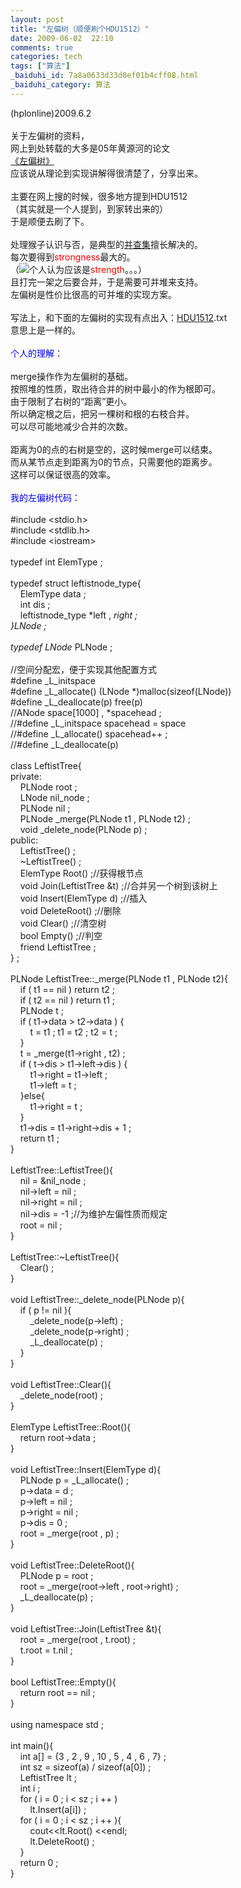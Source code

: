 ```yaml
---
layout: post
title: "左偏树（顺便刷个HDU1512）"
date: 2009-06-02  22:10
comments: true
categories: tech
tags: ["算法"]
_baiduhi_id: 7a8a0633d33d0ef01b4cff08.html
_baiduhi_category: 算法
---
```


(hplonline)2009.6.2<br/><br/>
关于左偏树的资料，<br/>
网上到处转载的大多是05年黄源河的论文<br/><a href="http://www.box.net/shared/01tp7616qx" target="_blank">《左偏树》</a><br/>
应该说从理论到实现讲解得很清楚了，分享出来。<br/><br/>
主要在网上搜的时候，很多地方提到HDU1512<br/>
（其实就是一个人提到，到家转出来的）<br/>
于是顺便去刷了下。<br/><br/>
处理猴子认识与否，是典型的<a target="_blank" href="http://hi.baidu.com/hplonline/blog/item/bd4524dd0463bcd18c1029c6.html">并查集</a>擅长解决的。<br/>
每次要得到<font color="#ff0000">strongness</font>最大的。<br/>
（<img src="http://img.baidu.com/hi/jx/j_0016.gif"/>个人认为应该是<font color="#ff0000">strength</font>。。。）<br/>
且打完一架之后要合并，于是需要可并堆来支持。<br/>
左偏树是性价比很高的可并堆的实现方案。<br/><br/>
写法上，和下面的左偏树的实现有点出入：<a href="http://www.box.net/shared/h82h087lxs" target="_blank">HDU1512</a>.txt<br/>
意思上是一样的。<br/><br/><font color="#0000ff">个人的理解：</font><br/><br/>
merge操作作为左偏树的基础。<br/>
按照堆的性质，取出待合并的树中最小的作为根即可。<br/>
由于限制了右树的“距离”更小。<br/>
所以确定根之后，把另一棵树和根的右枝合并。<br/>
可以尽可能地减少合并的次数。<br/><br/>
距离为0的点的右树是空的，这时候merge可以结束。<br/>
而从某节点走到距离为0的节点，只需要他的距离步。<br/>
这样可以保证很高的效率。<br/><br/><font color="#0000ff">我的左偏树代码：</font><br/><br/>
#include &lt;stdio.h&gt;<br/>
#include &lt;stdlib.h&gt;<br/>
#include &lt;iostream&gt;<br/><br/>
typedef int ElemType ;<br/><br/>
typedef struct leftistnode_type{<br/>
       ElemType data ;<br/>
       int dis ;<br/>
       leftistnode_type *left , *right ;<br/>
}LNode ;<br/><br/>
typedef LNode* PLNode ;<br/><br/>
//空间分配宏，便于实现其他配置方式<br/>
#define _L_initspace <br/>
#define _L_allocate() (LNode *)malloc(sizeof(LNode))<br/>
#define _L_deallocate(p) free(p) <br/>
//ANode space[1000] , *spacehead ;<br/>
//#define _L_initspace spacehead = space <br/>
//#define _L_allocate() spacehead++ ;<br/>
//#define _L_deallocate(p) <br/><br/>
class LeftistTree{<br/>
private:<br/>
       PLNode root ;<br/>
       LNode nil_node ;<br/>
       PLNode nil ;<br/>
       PLNode _merge(PLNode t1 , PLNode t2) ;<br/>
       void _delete_node(PLNode p) ;<br/>
public:<br/>
       LeftistTree() ;<br/>
       ~LeftistTree() ;<br/>
       ElemType Root() ;//获得根节点<br/>
       void Join(LeftistTree &amp;t) ;//合并另一个树到该树上<br/>
       void Insert(ElemType d) ;//插入<br/>
       void DeleteRoot() ;//删除<br/>
       void Clear() ;//清空树<br/>
       bool Empty() ;//判空<br/>
       friend LeftistTree ;<br/>
} ;<br/><br/>
PLNode LeftistTree::_merge(PLNode t1 , PLNode t2){<br/>
       if ( t1 == nil ) return t2 ;<br/>
       if ( t2 == nil ) return t1 ;<br/>
       PLNode t ;<br/>
       if ( t1-&gt;data &gt; t2-&gt;data ) {<br/>
              t = t1 ; t1 = t2 ; t2 = t ;<br/>
       }<br/>
       t = _merge(t1-&gt;right , t2) ;<br/>
       if ( t-&gt;dis &gt; t1-&gt;left-&gt;dis ) {<br/>
              t1-&gt;right = t1-&gt;left ;<br/>
              t1-&gt;left = t ;<br/>
       }else{<br/>
              t1-&gt;right = t ;<br/>
       }<br/>
       t1-&gt;dis = t1-&gt;right-&gt;dis + 1 ;<br/>
       return t1 ;<br/>
}<br/><br/>
LeftistTree::LeftistTree(){<br/>
       nil = &amp;nil_node ;<br/>
       nil-&gt;left = nil ;<br/>
       nil-&gt;right = nil ;<br/>
       nil-&gt;dis = -1 ;//为维护左偏性质而规定<br/>
       root = nil ;<br/>
}<br/><br/>
LeftistTree::~LeftistTree(){<br/>
       Clear() ;<br/>
}<br/><br/>
void LeftistTree::_delete_node(PLNode p){<br/>
       if ( p != nil ){<br/>
              _delete_node(p-&gt;left) ;<br/>
              _delete_node(p-&gt;right) ;<br/>
              _L_deallocate(p) ;<br/>
       }<br/>
}<br/><br/>
void LeftistTree::Clear(){<br/>
       _delete_node(root) ;<br/>
}<br/><br/>
ElemType LeftistTree::Root(){<br/>
       return root-&gt;data ;<br/>
}<br/><br/>
void LeftistTree::Insert(ElemType d){<br/>
       PLNode p = _L_allocate() ;<br/>
       p-&gt;data = d ;<br/>
       p-&gt;left = nil ;<br/>
       p-&gt;right = nil ;<br/>
       p-&gt;dis = 0 ;<br/>
       root = _merge(root , p) ;<br/>
}<br/><br/>
void LeftistTree::DeleteRoot(){<br/>
       PLNode p = root ;<br/>
       root = _merge(root-&gt;left , root-&gt;right) ;<br/>
       _L_deallocate(p) ;<br/>
}<br/><br/>
void LeftistTree::Join(LeftistTree &amp;t){<br/>
       root = _merge(root , t.root) ;<br/>
       t.root = t.nil ;<br/>
}<br/><br/>
bool LeftistTree::Empty(){<br/>
       return root == nil ;<br/>
}<br/><br/>
using namespace std ;<br/><br/>
int main(){<br/>
       int a[] = {3 , 2 , 9 , 10 , 5 , 4 , 6 , 7} ;<br/>
       int sz = sizeof(a) / sizeof(a[0]) ;<br/>
       LeftistTree lt ;<br/>
       int i ;<br/>
       for ( i = 0 ; i &lt; sz ; i ++ )<br/>
              lt.Insert(a[i]) ;<br/>
       for ( i = 0 ; i &lt; sz ; i ++ ){<br/>
              cout&lt;&lt;lt.Root() &lt;&lt;endl;<br/>
              lt.DeleteRoot() ;<br/>
       }<br/>
       return 0 ;<br/>
}
